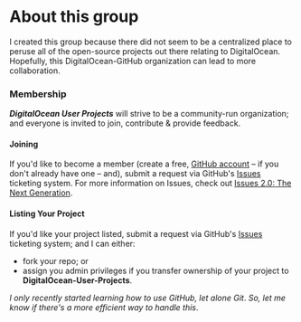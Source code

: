 About this group
================

I created this group because there did not seem to be a centralized place to peruse all of the open-source projects out there relating to DigitalOcean. Hopefully, this DigitalOcean-GitHub organization can lead to more collaboration.

### Membership

***DigitalOcean User Projects*** will strive to be a community-run organization; and everyone is invited to join, contribute & provide feedback.

#### Joining

If you'd like to become a member (create a free, [GitHub account](https://github.com/signup/free) &ndash; if you don't already have one &ndash; and), submit a request via GitHub's [Issues](https://github.com/DigitalOcean-User-Projects/about/issues) ticketing system.  For more information on Issues, check out [Issues 2.0: The Next Generation](https://github.com/blog/831-issues-2-0-the-next-generation).

#### Listing Your Project

If you'd like your project listed, submit a request via GitHub's [Issues](https://github.com/DigitalOcean-User-Projects/about/issues) ticketing system; and I can either:

* fork your repo; or
* assign you admin privileges if you transfer ownership of your project to **DigitalOcean-User-Projects**.

_I only recently started learning how to use GitHub, let alone Git_. _So, let me know if there's a more efficient way to handle this_.

